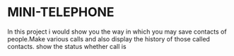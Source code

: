 # MINI-TELEPHONE
In this project i would show you the way in which you may save contacts of people.Make various calls and also display the history of those called contacts. show the status whether call is 
